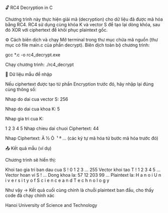 🔓 RC4 Decryption in C

Chương trình này thực hiện giải mã (decryption) cho dữ liệu đã được mã hóa bằng RC4.
RC4 sử dụng cùng khóa K và vector S để tạo lại dòng khóa, sau đó XOR với ciphertext để khôi phục plaintext gốc.

⚙️ Cách biên dịch và chạy
Mở terminal trong thư mục chứa mã nguồn (thư mục có file main.c của phần decrypt).
Biên dịch toàn bộ chương trình:

gcc *.c -o rc4_decrypt.exe

Chạy chương trình:
./rc4_decrypt


🧠 Dữ liệu mẫu để nhập



Nếu ciphertext được tạo từ phần Encryption trước đó, hãy nhập lại đúng cùng thông số:

Nhap do dai cua vector S: 256

Nhap do dai cua khoa K: 5

Nhap gia tri cua K:

1 2 3 4 5
Nhap chieu dai chuoi Ciphertext: 44

Nhap Ciphertext: Ä ½ Ò ­ ¹ ª ...   (các ký tự mã hóa từ bước mã hóa trước đó)


📤 Kết quả mẫu (ví dụ)



Chương trình sẽ hiển thị:

Khoi tao gia tri ban dau cua S !
0 1 2 3 ... 255
Vector khoi tao T !
1 2 3 4 5 ...
Vector hoan vi S !
...
Dong khoa la: 57 12 203 99 ...
Plaintext la: H a n o i   U n i v e r s i t y   o f   S c i e n c e   a n d   T e c h n o l o g y


Như vậy -> Kết quả cuối cùng chính là chuỗi plaintext ban đầu, cho thấy code đã chạy chính xác

Hanoi University of Science and Technology

